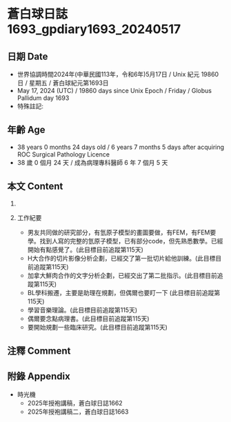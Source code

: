 [_metadata_:encoding]: - "utf-8"
[_metadata_:language]: - "zh-Hant-TW"
[_metadata_:fileformat]: - "markdown"
[_metadata_:MIME_type]: - "text/plain"
[_metadata_:markdown_version]: - "commonmark version 0.30"
[_metadata_:markdown_spec]: - "https://spec.commonmark.org/0.30/"

# 蒼白球日誌1693_gpdiary1693_20240517 #

## 日期 Date ##

* 世界協調時間2024年(中華民國113年，令和6年)5月17日 / Unix 紀元 19860 日 / 星期五 / 蒼白球紀元第1693日
* May 17, 2024 (UTC) / 19860 days since Unix Epoch / Friday / Globus Pallidum day 1693
* 特殊註記:

## 年齡 Age ##

* 38 years 0 months 24 days old / 6 years 7 months 5 days after acquiring ROC Surgical Pathology Licence
* 38 歲 0 個月 24 天 / 成為病理專科醫師 6 年 7 個月 5 天

## 本文 Content ##

1. 

2. 工作紀要

    - 男友共同做的研究部分，有氫原子模型的畫圖要做，有FEM，有FEM要學。找到人寫的完整的氫原子模型，已有部分code，但先熟悉數學。已經開始有點感覺了。(此目標目前追蹤第115天)
    - H大合作的切片影像分析企劃，已經交了第一批切片給他訓練。(此目標目前追蹤第115天)
    - 加拿大鮮肉合作的文字分析企劃，已經交出了第二批指示。(此目標目前追蹤第115天)
    - BL學科搬遷，主要是助理在規劃，但偶爾也要盯一下 (此目標目前追蹤第115天)
    - 學習音樂理論。(此目標目前追蹤第115天)
    - 偶爾要念點病理書。(此目標目前追蹤第115天)
    - 要開始規劃一些臨床研究。(此目標目前追蹤第115天)

## 注釋 Comment ##


## 附錄 Appendix ##

* 時光機
    - 2025年授袍講稿，蒼白球日誌1662
    - 2025年授袍講稿二，蒼白球日誌1663
